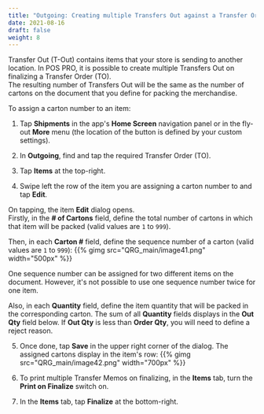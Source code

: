 ```yaml
---
title: "Outgoing: Creating multiple Transfers Out against a Transfer Order"
date: 2021-08-16
draft: false
weight: 8
---
```


Transfer Out (T-Out) contains items that your store is sending to another location. In POS PRO, it is possible to create multiple Transfers Out on finalizing a Transfer Order (TO).  
The resulting number of Transfers Out will be the same as the number of cartons on the document that you define for packing the merchandise.

To assign a carton number to an item:

1. Tap **Shipments** in the app's **Home Screen** navigation panel or in the fly-out **More** menu (the location of the button is defined by your custom settings).

2. In **Outgoing**, find and tap the required Transfer Order (TO).

3. Tap **Items** at the top-right.

4. Swipe left the row of the item you are assigning a carton number to and tap **Edit**.

On tapping, the item **Edit** dialog opens.  
Firstly, in the **\# of Cartons** field, define the total number of cartons in which that item will be packed (valid values are `1` to `999`).

Then, in each **Carton \#** field, define the sequence number of a carton (valid values are `1` to `999`):
{{% gimg src="QRG_main/image41.png" width="500px" %}}

One sequence number can be assigned for two different items on the document. However, it's not possible to use one sequence number twice for one item.

Also, in each **Quantity** field, define the item quantity that will be packed in the corresponding carton. The sum of all **Quantity** fields displays in the **Out Qty** field below. If **Out Qty** is less than **Order Qty**, you will need to define a reject reason.

5. Once done, tap **Save** in the upper right corner of the dialog. The assigned cartons display in the item's row:
{{% gimg src="QRG_main/image42.png" width="700px" %}}


6. To print multiple Transfer Memos on finalizing, in the **Items** tab, turn the **Print on Finalize** switch on.

7. In the **Items** tab, tap **Finalize** at the bottom-right.